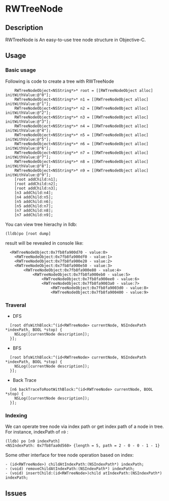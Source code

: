 # RWTreeNode

## Description
RWTreeNode is An easy-to-use tree node structure in Objective-C.

## Usage

### Basic usage
Following is code to create a tree with RWTreeNode
```objc
    RWTreeNodeObject<NSString*>* root = [[RWTreeNodeObject alloc] initWithValue:@"0"];
    RWTreeNodeObject<NSString*>* n1 = [[RWTreeNodeObject alloc] initWithValue:@"1"];
    RWTreeNodeObject<NSString*>* n2 = [[RWTreeNodeObject alloc] initWithValue:@"2"];
    RWTreeNodeObject<NSString*>* n3 = [[RWTreeNodeObject alloc] initWithValue:@"3"];
    RWTreeNodeObject<NSString*>* n4 = [[RWTreeNodeObject alloc] initWithValue:@"4"];
    RWTreeNodeObject<NSString*>* n5 = [[RWTreeNodeObject alloc] initWithValue:@"5"];
    RWTreeNodeObject<NSString*>* n6 = [[RWTreeNodeObject alloc] initWithValue:@"6"];
    RWTreeNodeObject<NSString*>* n7 = [[RWTreeNodeObject alloc] initWithValue:@"7"];
    RWTreeNodeObject<NSString*>* n8 = [[RWTreeNodeObject alloc] initWithValue:@"8"];
    RWTreeNodeObject<NSString*>* n9 = [[RWTreeNodeObject alloc] initWithValue:@"9"];
    [root addChild:n1];
    [root addChild:n2];
    [root addChild:n3];
    [n3 addChild:n4];
    [n4 addChild:n5];
    [n5 addChild:n6];
    [n5 addChild:n7];
    [n7 addChild:n8];
    [n7 addChild:n9];
```
You can view tree hierachy in lldb:
```
(lldb)po [root dump]
```
result will be revealed in console like:
```
  <RWTreeNodeObject:0x7fb8fa900d70 - value:0>
    <RWTreeNodeObject:0x7fb8fa900df0 - value:1>
    <RWTreeNodeObject:0x7fb8fa900e20 - value:2>
    <RWTreeNodeObject:0x7fb8fa900e50 - value:3>
        <RWTreeNodeObject:0x7fb8fa900e80 - value:4>
            <RWTreeNodeObject:0x7fb8fa900eb0 - value:5>
                <RWTreeNodeObject:0x7fb8fa900ee0 - value:6>
                <RWTreeNodeObject:0x7fb8fa9003a0 - value:7>
                    <RWTreeNodeObject:0x7fb8fa9003d0 - value:8>
                    <RWTreeNodeObject:0x7fb8fa900400 - value:9>
```
### Traveral

- DFS
```objc
  [root dfsWithBlock:^(id<RWTreeNode> currentNode, NSIndexPath *indexPath, BOOL *stop) {
    NSLog([currentNode description]);
  }];
```
- BFS
```objc
  [root bfsWithBlock:^(id<RWTreeNode> currentNode, NSIndexPath *indexPath, BOOL *stop) {
    NSLog([currentNode description]);
  }];
```
- Back Trace
```objc
  [n6 backTraceToRootWithBlock:^(id<RWTreeNode> currentNode, BOOL *stop) {
    NSLog([currentNode description]);
  }];
```

### Indexing
We can operate tree node via index path or get index path of a node in tree. For instance, indexPath of `n9` :

```
(lldb) po [n9 indexPath]
<NSIndexPath: 0x7fb8faa0d560> {length = 5, path = 2 - 0 - 0 - 1 - 1}
```

Some other interface for tree node operation based on index:
```
- (id<RWTreeNode>) childAtIndexPath:(NSIndexPath*) indexPath;
- (void) removeChildAtIndexPath:(NSIndexPath*) indexPath;
- (void) insertChild:(id<RWTreeNode>)child atIndexPath:(NSIndexPath*) indexPath;
```

## Issues
